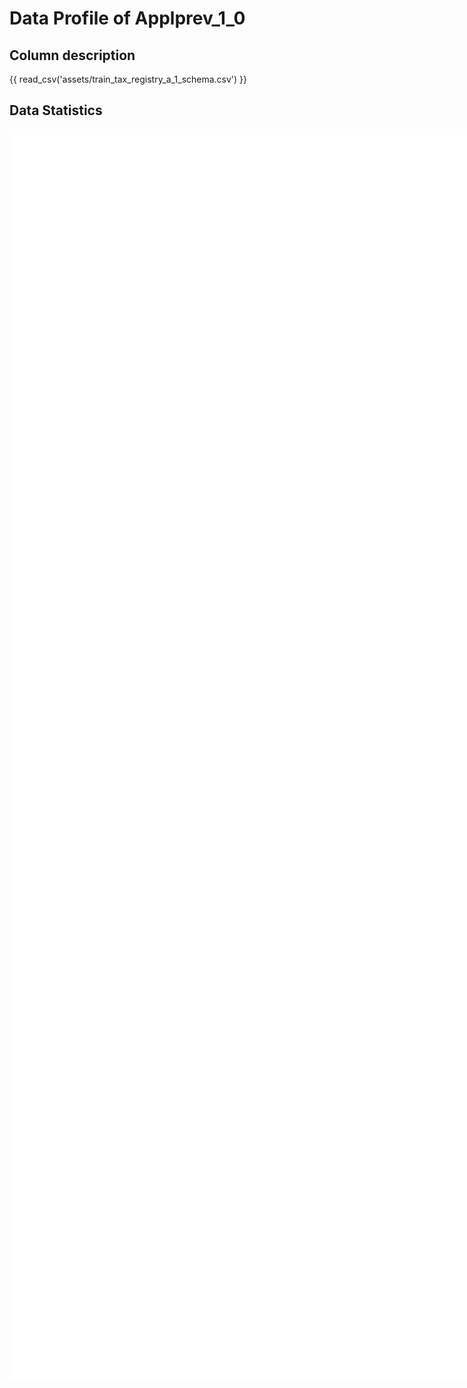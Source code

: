 # Data Profile of Applprev_1_0

## Column description

{{ read_csv('assets/train_tax_registry_a_1_schema.csv') }}

## Data Statistics

<iframe width=2800, height=2000 frameBorder=0 src="../assets/train_tax_registry_a_1_report.html"></iframe>

    